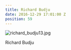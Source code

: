 ```yaml
---
title: Richard Budju
date: 2016-12-29 17:01:00 Z
position: 59
---
```


![richard_budju13.jpg](/uploads/richard_budju13.jpg)

Richard Budju